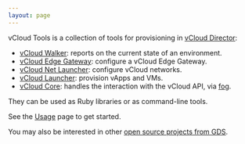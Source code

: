 ```yaml
---
layout: page
---
```

vCloud Tools is a collection of tools for provisioning in [vCloud Director](http://www.vmware.com/uk/products/vcloud-director):

- [vCloud Walker](https://github.com/alphagov/vcloud-walker): reports on the current state of an environment.
- [vCloud Edge Gateway](https://github.com/alphagov/vcloud-edge_gateway): configure a vCloud Edge Gateway.
- [vCloud Net Launcher](https://github.com/alphagov/vcloud-net_launcher): configure vCloud networks.
- [vCloud Launcher](https://github.com/alphagov/vcloud-launcher): provision vApps and VMs.
- [vCloud Core](https://github.com/alphagov/vcloud-core): handles the interaction with the vCloud API, via [fog](http://fog.io/).

They can be used as Ruby libraries or as command-line tools.

See the [Usage](usage/) page to get started.

You may also be interested in other [open source projects from GDS](http://gds-operations.github.io/).
